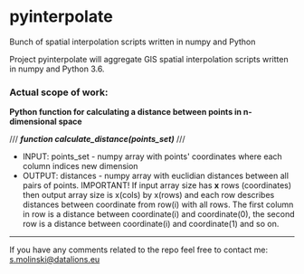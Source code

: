 # pyinterpolate
Bunch of spatial interpolation scripts written in numpy and Python

Project pyinterpolate will aggregate GIS spatial interpolation scripts written in numpy and Python 3.6.

### Actual scope of work:

<b>Python function for calculating a distance between points in n-dimensional space</b>

/// <i><b>function calculate_distance(points_set)</i></b> ///

* INPUT: points_set - numpy array with points' coordinates where each column indices new dimension 
* OUTPUT: distances - numpy array with euclidian distances between all pairs of points.
IMPORTANT! If input array size has <b>x</b> rows (coordinates) then output array size is x(cols) by x(rows) and each row describes distances between coordinate from row(i) with all rows. The first column in row is a distance between coordinate(i) and coordinate(0), the second row is a distance between coordinate(i) and coordinate(1) and so on.

----------

If you have any comments related to the repo feel free to contact me: s.molinski@datalions.eu
